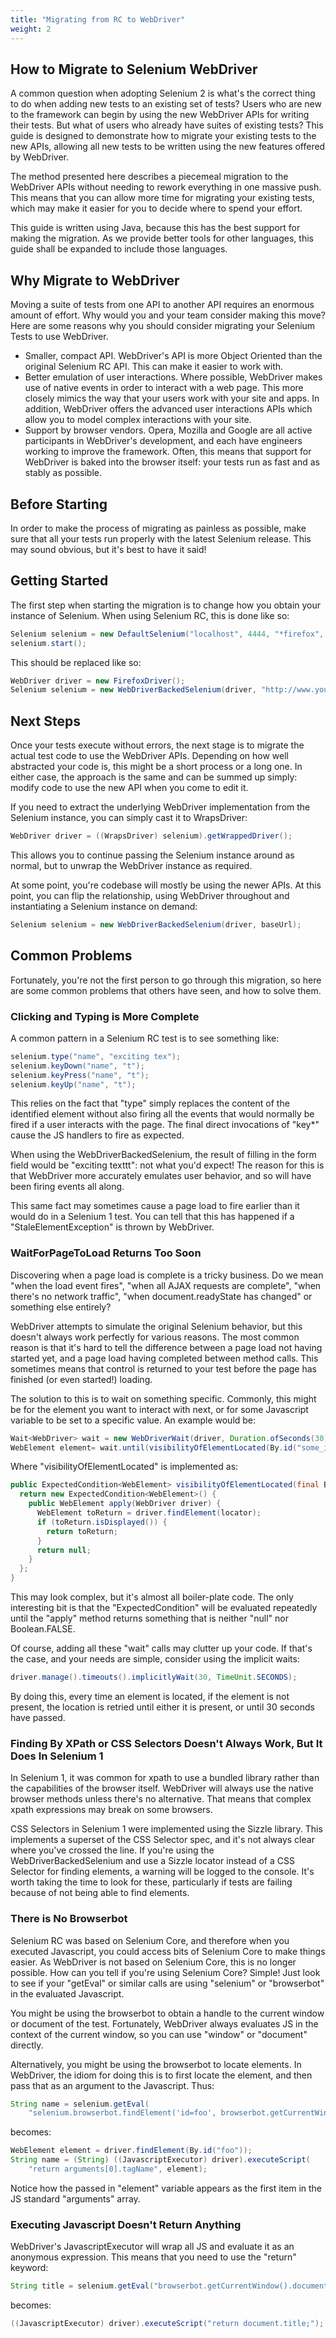 ```yaml
---
title: "Migrating from RC to WebDriver"
weight: 2
---
```



## How to Migrate to Selenium WebDriver


A common question when adopting Selenium 2 is what's the correct thing to do 
when adding new tests to an existing set of tests? Users who are new to the
framework can begin by using the new WebDriver APIs for writing their tests.
But what of users who already have suites of existing tests? This guide is 
designed to demonstrate how to migrate your existing tests to the new APIs, 
allowing all new tests to be written using the new features offered by WebDriver.

The method presented here describes a piecemeal migration to the WebDriver 
APIs without needing to rework everything in one massive push. This means 
that you can allow more time for migrating your existing tests, which 
may make it easier for you to decide where to spend your effort.

This guide is written using Java, because this has the best support for 
making the migration. As we provide better tools for other languages, 
this guide shall be expanded to include those languages.


## Why Migrate to WebDriver


Moving a suite of tests from one API to another API requires an enormous 
amount of effort. Why would you and your team consider making this move? 
Here are some reasons why you should consider migrating your Selenium Tests 
to use WebDriver.

* Smaller, compact API. WebDriver's API is more Object Oriented than the 
original Selenium RC API. This can make it easier to work with.
* Better emulation of user interactions. Where possible, WebDriver makes 
use of native events in order to interact with a web page. This more closely 
mimics the way that your users work with your site and apps. In addition, 
WebDriver offers the advanced user interactions APIs which allow you to 
model complex interactions with your site.
* Support by browser vendors. Opera, Mozilla and Google are all active 
participants in WebDriver's development, and each have engineers working 
to improve the framework. Often, this means that support for WebDriver 
is baked into the browser itself: your tests run as fast and as stably as 
possible.


## Before Starting


In order to make the process of migrating as painless as possible, make
sure that all your tests run properly with the latest Selenium release. 
This may sound obvious, but it's best to have it said!


## Getting Started


The first step when starting the migration is to change how you obtain 
your instance of Selenium. When using Selenium RC, this is done like so:

```java
Selenium selenium = new DefaultSelenium("localhost", 4444, "*firefox", "http://www.yoursite.com");
selenium.start();
```

This should be replaced like so:

```java
WebDriver driver = new FirefoxDriver();
Selenium selenium = new WebDriverBackedSelenium(driver, "http://www.yoursite.com");
```

## Next Steps


Once your tests execute without errors, the next stage is to migrate 
the actual test code to use the WebDriver APIs. Depending on how well 
abstracted your code is, this might be a short process or a long one. 
In either case, the approach is the same and can be summed up simply: 
modify code to use the new API when you come to edit it.

If you need to extract the underlying WebDriver implementation from 
the Selenium instance, you can simply cast it to WrapsDriver:

```java
WebDriver driver = ((WrapsDriver) selenium).getWrappedDriver();
```

This allows you to continue passing the Selenium instance around as 
normal, but to unwrap the WebDriver instance as required.

At some point, you're codebase will mostly be using the newer APIs.
At this point, you can flip the relationship, using WebDriver throughout 
and instantiating a Selenium instance on demand:

```java
Selenium selenium = new WebDriverBackedSelenium(driver, baseUrl);
```

## Common Problems


Fortunately, you're not the first person to go through this migration, 
so here are some common problems that others have seen, and how to solve them.


### Clicking and Typing is More Complete


A common pattern in a Selenium RC test is to see something like:

```java
selenium.type("name", "exciting tex");
selenium.keyDown("name", "t");
selenium.keyPress("name", "t");
selenium.keyUp("name", "t");
```
    
This relies on the fact that "type" simply replaces the content of the 
identified element without also firing all the events that would normally
be fired if a user interacts with the page. The final direct invocations
of "key*" cause the JS handlers to fire as expected.

When using the WebDriverBackedSelenium, the result of filling in the form 
field would be "exciting texttt": not what you'd expect! The reason for this
is that WebDriver more accurately emulates user behavior, and so will have
been firing events all along.

This same fact may sometimes cause a page load to fire earlier than it would
do in a Selenium 1 test. You can tell that this has happened if a 
"StaleElementException" is thrown by WebDriver.


### WaitForPageToLoad Returns Too Soon

Discovering when a page load is complete is a tricky business. Do we mean 
"when the load event fires", "when all AJAX requests are complete", "when 
there's no network traffic", "when document.readyState has changed" or something
else entirely?

WebDriver attempts to simulate the original Selenium behavior, but this doesn't
always work perfectly for various reasons. The most common reason is that it's 
hard to tell the difference between a page load not having started yet, and a 
page load having completed between method calls. This sometimes means that 
control is returned to your test before the page has finished (or even started!)
loading.

The solution to this is to wait on something specific. Commonly, this might be
for the element you want to interact with next, or for some Javascript variable
to be set to a specific value. An example would be:

```java
Wait<WebDriver> wait = new WebDriverWait(driver, Duration.ofSeconds(30));
WebElement element= wait.until(visibilityOfElementLocated(By.id("some_id")));
```
    
Where "visibilityOfElementLocated" is implemented as:

```java
public ExpectedCondition<WebElement> visibilityOfElementLocated(final By locator) {
  return new ExpectedCondition<WebElement>() {
    public WebElement apply(WebDriver driver) {
      WebElement toReturn = driver.findElement(locator);
      if (toReturn.isDisplayed()) {
        return toReturn;
      }
      return null;
    }
  };
}
```
 
This may look complex, but it's almost all boiler-plate code. The only 
interesting bit is that the "ExpectedCondition" will be evaluated repeatedly
until the "apply" method returns something that is neither "null" 
nor Boolean.FALSE.

Of course, adding all these "wait" calls may clutter up your code. If 
that's the case, and your needs are simple, consider using the implicit waits:

```java
driver.manage().timeouts().implicitlyWait(30, TimeUnit.SECONDS);
```

By doing this, every time an element is located, if the element is not present,
the location is retried until either it is present, or until 30 seconds have 
passed.

### Finding By XPath or CSS Selectors Doesn't Always Work, But It Does In Selenium 1

In Selenium 1, it was common for xpath to use a bundled library rather than
the capabilities of the browser itself. WebDriver will always use the native
browser methods unless there's no alternative. That means that complex xpath
expressions may break on some browsers.

CSS Selectors in Selenium 1 were implemented using the Sizzle library. This 
implements a superset of the CSS Selector spec, and it's not always clear where
you've crossed the line. If you're using the WebDriverBackedSelenium and use a
Sizzle locator instead of a CSS Selector for finding elements, a warning will
be logged to the console. It's worth taking the time to look for these, 
particularly if tests are failing because of not being able to find elements.

### There is No Browserbot

Selenium RC was based on Selenium Core, and therefore when you executed 
Javascript, you could access bits of Selenium Core to make things easier. 
As WebDriver is not based on Selenium Core, this is no longer possible. 
How can you tell if you're using Selenium Core? Simple! Just look to see 
if your "getEval" or similar calls are using "selenium" or "browserbot" 
in the evaluated Javascript.

You might be using the browserbot to obtain a handle to the current window
or document of the test. Fortunately, WebDriver always evaluates JS in the
context of the current window, so you can use "window" or "document" directly.

Alternatively, you might be using the browserbot to locate elements. 
In WebDriver, the idiom for doing this is to first locate the element, 
and then pass that as an argument to the Javascript. Thus:

```java
String name = selenium.getEval(
    "selenium.browserbot.findElement('id=foo', browserbot.getCurrentWindow()).tagName");
```

becomes:

```java
WebElement element = driver.findElement(By.id("foo"));
String name = (String) ((JavascriptExecutor) driver).executeScript(
    "return arguments[0].tagName", element);
```
        
Notice how the passed in "element" variable appears as the first item
in the JS standard "arguments" array.        


### Executing Javascript Doesn't Return Anything


WebDriver's JavascriptExecutor will wrap all JS and evaluate it as an anonymous expression. This means that you need to use the "return" keyword:

```java
String title = selenium.getEval("browserbot.getCurrentWindow().document.title");
```

becomes:

```java
((JavascriptExecutor) driver).executeScript("return document.title;");
```
    
